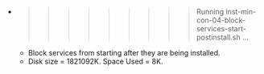 * >>>>>>>>> Running inst-min-con-04-block-services-start-postinstall.sh ...
  * Block services from starting after they are being installed.
  * Disk size = 1821092K. Space Used = 8K.
